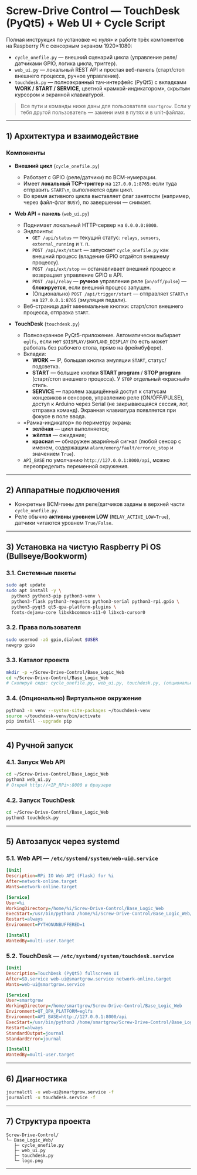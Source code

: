 # Screw-Drive Control — TouchDesk (PyQt5) + Web UI + Cycle Script

Полная инструкция по установке «с нуля» и работе трёх компонентов на Raspberry Pi c сенсорным экраном 1920×1080:

- `cycle_onefile.py` — внешний сценарий цикла (управление реле/датчиками GPIO, логика цикла, триггер).
- `web_ui.py` — локальный REST API и простая веб-панель (старт/стоп внешнего процесса, ручное управление).
- `touchdesk.py` — полноэкранный тач-интерфейс (PyQt5) с вкладками **WORK / START / SERVICE**, цветной «рамкой-индикатором», скрытым курсором и экранной клавиатурой.

> Все пути и команды ниже даны для пользователя `smartgrow`. Если у тебя другой пользователь — замени имя в путях и в unit-файлах.

---

## 1) Архитектура и взаимодействие

### Компоненты

- **Внешний цикл** (`cycle_onefile.py`)
  - Работает с GPIO (реле/датчики) по BCM-нумерации.
  - Имеет **локальный TCP-триггер** на `127.0.0.1:8765`: если туда отправить `START\n`, выполняется один цикл.
  - Во время активного цикла выставляет флаг занятости (например, через файл-флаг `BUSY`), по завершении — снимает.

- **Web API + панель** (`web_ui.py`)
  - Поднимает локальный HTTP-сервер на `0.0.0.0:8000`.
  - Эндпоинты:
    - `GET /api/status` — текущий статус: `relays`, `sensors`, `external_running` и т. п.
    - `POST /api/ext/start` — запускает `cycle_onefile.py` как внешний процесс (владение GPIO отдаётся внешнему процессу).
    - `POST /api/ext/stop` — останавливает внешний процесс и возвращает управление GPIO в API.
    - `POST /api/relay` — **ручное** управление реле (`on/off/pulse`) — **блокируется**, если внешний процесс запущен.
    - (Опционально) `POST /api/trigger/start` — отправляет `START\n` на `127.0.0.1:8765` (эмуляция педали).
  - Веб-страница даёт минимальные кнопки: старт/стоп внешнего процесса, отправка `START`.

- **TouchDesk** (`touchdesk.py`)
  - Полноэкранное PyQt5-приложение. Автоматически выбирает `eglfs`, если нет `$DISPLAY/$WAYLAND_DISPLAY` (то есть может работать без рабочего стола, прямо на фреймбуфере).
  - Вкладки:
    - **WORK** — IP, большая кнопка эмуляции `START`, статус/подсветка.
    - **START** — большие кнопки **START program** / **STOP program** (старт/стоп внешнего процесса). У `STOP` отдельный «красный» стиль.
    - **SERVICE** — паролем защищённый доступ к статусам концевиков и сенсоров, управлению реле (ON/OFF/PULSE), доступ к Arduino через Serial (не закрывающаяся сессия, лог, отправка команд). Экранная клавиатура появляется при фокусе в поле ввода.
  - «Рамка-индикатор» по периметру экрана:
    - **зелёная** — цикл выполняется;
    - **жёлтая** — ожидание;
    - **красная** — обнаружен аварийный сигнал (любой сенсор с именем, содержащим `alarm/emerg/fault/error/e_stop` и значением `True`).
  - `API_BASE` по умолчанию `http://127.0.0.1:8000/api`, можно переопределить переменной окружения.

---

## 2) Аппаратные подключения

- Конкретные BCM-пины для реле/датчиков заданы в верхней части `cycle_onefile.py`.
- Реле обычно **активны уровнем LOW** (`RELAY_ACTIVE_LOW=True`), датчики читаются уровнем `True/False`.

---

## 3) Установка на чистую Raspberry Pi OS (Bullseye/Bookworm)

### 3.1. Системные пакеты

```bash
sudo apt update
sudo apt install -y \
  python3 python3-pip python3-venv \
  python3-flask python3-requests python3-serial python3-rpi.gpio \
  python3-pyqt5 qt5-qpa-platform-plugins \
  fonts-dejavu-core libxkbcommon-x11-0 libxcb-cursor0
```

### 3.2. Права пользователя

```bash
sudo usermod -aG gpio,dialout $USER
newgrp gpio
```

### 3.3. Каталог проекта

```bash
mkdir -p ~/Screw-Drive-Control/Base_Logic_Web
cd ~/Screw-Drive-Control/Base_Logic_Web
# Скопируй сюда: cycle_onefile.py, web_ui.py, touchdesk.py, (опционально logo.png)
```

### 3.4. (Опционально) Виртуальное окружение

```bash
python3 -m venv --system-site-packages ~/touchdesk-venv
source ~/touchdesk-venv/bin/activate
pip install --upgrade pip
```

---

## 4) Ручной запуск

### 4.1. Запуск Web API

```bash
cd ~/Screw-Drive-Control/Base_Logic_Web
python3 web_ui.py
# Открой http://<IP_RPi>:8000 в браузере
```

### 4.2. Запуск TouchDesk

```bash
cd ~/Screw-Drive-Control/Base_Logic_Web
python3 touchdesk.py
```

---

## 5) Автозапуск через systemd

### 5.1. Web API — `/etc/systemd/system/web-ui@.service`

```ini
[Unit]
Description=RPi IO Web API (Flask) for %i
After=network-online.target
Wants=network-online.target

[Service]
User=%i
WorkingDirectory=/home/%i/Screw-Drive-Control/Base_Logic_Web
ExecStart=/usr/bin/python3 /home/%i/Screw-Drive-Control/Base_Logic_Web/web_ui.py
Restart=always
Environment=PYTHONUNBUFFERED=1

[Install]
WantedBy=multi-user.target
```

### 5.2. TouchDesk — `/etc/systemd/system/touchdesk.service`

```ini
[Unit]
Description=TouchDesk (PyQt5) fullscreen UI
After=SD.service web-ui@smartgrow.service network-online.target
Wants=web-ui@smartgrow.service

[Service]
User=smartgrow
WorkingDirectory=/home/smartgrow/Screw-Drive-Control/Base_Logic_Web
Environment=QT_QPA_PLATFORM=eglfs
Environment=API_BASE=http://127.0.0.1:8000/api
ExecStart=/usr/bin/python3 /home/smartgrow/Screw-Drive-Control/Base_Logic_Web/touchdesk.py
Restart=always
StandardOutput=journal
StandardError=journal

[Install]
WantedBy=multi-user.target
```

---

## 6) Диагностика

```bash
journalctl -u web-ui@smartgrow.service -f
journalctl -u touchdesk.service -f
```

---

## 7) Структура проекта

```
Screw-Drive-Control/
└─ Base_Logic_Web/
   ├─ cycle_onefile.py
   ├─ web_ui.py
   ├─ touchdesk.py
   └─ logo.png
```

---
